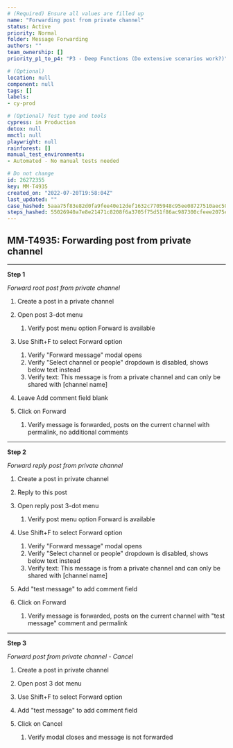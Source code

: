 ```yaml
---
# (Required) Ensure all values are filled up
name: "Forwarding post from private channel"
status: Active
priority: Normal
folder: Message Forwarding
authors: ""
team_ownership: []
priority_p1_to_p4: "P3 - Deep Functions (Do extensive scenarios work?)"

# (Optional)
location: null
component: null
tags: []
labels: 
- cy-prod

# (Optional) Test type and tools
cypress: in Production
detox: null
mmctl: null
playwright: null
rainforest: []
manual_test_environments: 
- Automated - No manual tests needed

# Do not change
id: 26272355
key: MM-T4935
created_on: "2022-07-20T19:58:04Z"
last_updated: ""
case_hashed: 5aaa75f83e82d0fa9fee40e12def1632c7705948c95ee08727510aec504cbf93587ce0feb24fcf01d2da44e2b9db5866
steps_hashed: 55026940a7e8e21471c8208f6a3705f75d51f86ac987300cfeee2075eae0a5d78e5c5cc9e366115256e4f7272ac68bbc
---
```


<!-- (Auto-generated) Based on frontmatter's "key" and "name" -->

## MM-T4935: Forwarding post from private channel

---

**Step 1**

_Forward root post from private channel_

1. Create a post in a private channel 

2. Open post 3-dot menu

   1. Verify post menu option Forward is available

3. Use Shift+F to select Forward option

   1. Verify "Forward message" modal opens
   2. Verify "Select channel or people" dropdown is disabled, shows below text instead 
   3. Verify text: This message is from a private channel and can only be shared with \[channel name]

4. Leave Add comment field blank

5. Click on Forward

   1. Verify message is forwarded, posts on the current channel with permalink, no additional comments

---

**Step 2**

_Forward reply post from private channel_

1. Create a post in private channel

2. Reply to this post

3. Open reply post 3-dot menu

   1. Verify post menu option Forward is available

4. Use Shift+F to select Forward option

   1. Verify "Forward message" modal opens
   2. Verify "Select channel or people" dropdown is disabled, shows below text instead 
   3. Verify text: This message is from a private channel and can only be shared with \[channel name]

5. Add "test message" to add comment field 

6. Click on Forward

   1. Verify message is forwarded, posts on the current channel with "test message" comment and permalink

---

**Step 3**

_Forward post from private channel - Cancel_

1. Create a post in private channel

2. Open post 3 dot menu

3. Use Shift+F to select Forward option

4. Add "test message" to add comment field 

5. Click on Cancel

   1. Verify modal closes and message is not forwarded
